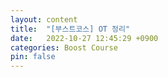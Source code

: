 ```yaml
---
layout: content
title:  "[부스트코스] OT 정리"
date:   2022-10-27 12:45:29 +0900
categories: Boost Course
pin: false
---
```




